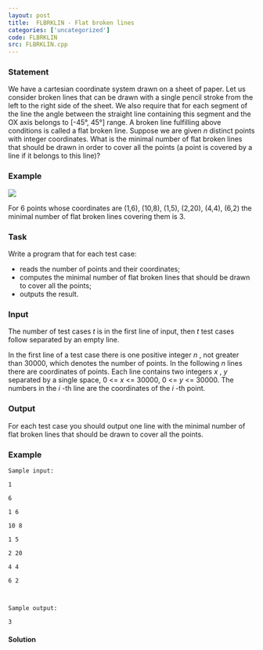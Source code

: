 ```yaml
---
layout: post
title:  FLBRKLIN - Flat broken lines
categories: ['uncategorized']
code: FLBRKLIN
src: FLBRKLIN.cpp
---
```


### **Statement**

We have a cartesian coordinate system drawn on a sheet of paper. Let us
consider broken lines that can be drawn with a single pencil stroke from the
left to the right side of the sheet. We also require that for each segment of
the line the angle between the straight line containing this segment and the
OX axis belongs to [-45°, 45°] range. A broken line fulfilling above
conditions is called a flat broken line. Suppose we are given _n_ distinct
points with integer coordinates. What is the minimal number of flat broken
lines that should be drawn in order to cover all the points (a point is
covered by a line if it belongs to this line)?

### Example

![](/content/ahven:lam.gif)

For 6 points whose coordinates are (1,6), (10,8), (1,5), (2,20), (4,4), (6,2)
the minimal number of flat broken lines covering them is 3.

### Task

Write a program that for each test case:

  * reads the number of points and their coordinates; 
  * computes the minimal number of flat broken lines that should be drawn to cover all the points; 
  * outputs the result.

### Input

The number of test cases _t_ is in the first line of input, then _t_ test
cases follow separated by an empty line.

In the first line of a test case there is one positive integer _n_ , not
greater than 30000, which denotes the number of points. In the following _n_
lines there are coordinates of points. Each line contains two integers _x_ ,
_y_ separated by a single space, 0  <= _x_ <= 30000, 0 <= _y_ <= 30000. The
numbers in the _i_ -th line are the coordinates of the _i_ -th point.

### Output

For each test case you should output one line with the minimal number of flat
broken lines that should be drawn to cover all the points.

### Example

    
    
    Sample input:
    1
    6
    1 6
    10 8
    1 5
    2 20
    4 4
    6 2
    
    Sample output:
    3
    



#### **Solution**



